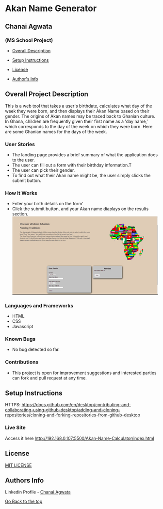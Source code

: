 # Akan Name Generator
## Chanai Agwata
### (MS School Project)

* [Overall Description](https://github.com/chanaiagwata/Akan-Name-Calculator/new/main?readme=1#overall-project-description)

* [Setup Instructions](https://github.com/chanaiagwata/Akan-Name-Calculator/new/main?readme=1#setup-instructions)

* [License](https://github.com/chanaiagwata/Akan-Name-Calculator/new/main?readme=1#license)

* [Author's Info](https://github.com/chanaiagwata/Akan-Name-Calculator/new/main?readme=1#authors-info)

## Overall Project Description
<p>This is a web tool that takes a user's birthdate, calculates what day of the week they were born, and then displays their Akan Name based on their gender. The origins of Akan names may be traced back to Ghanian culture. In Ghana, children are frequently given their first name as a 'day name,' which corresponds to the day of the week on which they were born. Here are some Ghanian names for the days of the week.</p>

### User Stories
* The landing page provides a brief summary of what the application does to the user.
* The user can fill out a form with their birthday information.T
* The user can pick their gender.
* To find out what their Akan name might be, the user simply clicks the submit button.
### How it Works
* Enter your birth details on the form'
* Click the submit button, and your Akan name diaplays on the results section.
![screenshot](https://raw.githubusercontent.com/chanaiagwata/Akan-Name-Calculator/main/images/mainscreen.png)
### Languages and Frameworks
* HTML
* CSS
* Javascript
### Known Bugs
* No bug detected so far. 
### Contributions
* This project is open for improvement suggestions and interested parties can fork and pull request at any time.

## Setup Instructions
HTTPS: https://docs.github.com/en/desktop/contributing-and-collaborating-using-github-desktop/adding-and-cloning-repositories/cloning-and-forking-repositories-from-github-desktop

### Live Site
Access it here http://192.168.0.107:5500/Akan-Name-Calculator/index.html


## License
[MIT LICENSE](LICENSE)


## Authors Info

Linkedin Profile - [Chanai Agwata](https://www.linkedin.com/in/chanai-agwata-90a345146/)

[Go Back to the top](#portfolio)
